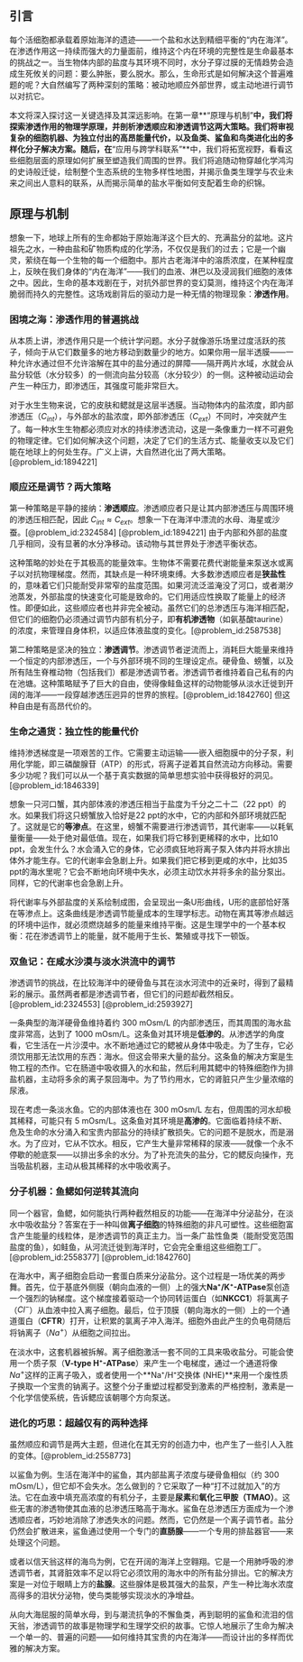 ## 引言
每个活细胞都承载着原始海洋的遗迹——一个盐和水达到精细平衡的“内在海洋”。在渗透作用这一持续而强大的力量面前，维持这个内在环境的完整性是生命最基本的挑战之一。当生物体内部的盐度与其环境不同时，水分子穿过膜的无情趋势会造成生死攸关的问题：要么肿胀，要么脱水。那么，生命形式是如何解决这个普遍难题的呢？大自然编写了两种深刻的策略：被动地顺应外部世界，或主动地进行调节以对抗它。

本文将深入探讨这一关键选择及其深远影响。在第一章**“原理与机制”**中，我们将探索渗透作用的物理学原理，并剖析渗透顺应和渗透调节这两大策略。我们将审视复杂的细胞机器、为独立付出的高昂能量代价，以及鱼类、鲨鱼和鸟类进化出的多样化分子解决方案。随后，在**“应用与跨学科联系”**中，我们将拓宽视野，看看这些细胞层面的原理如何扩展至塑造我们周围的世界。我们将追随动物穿越化学鸿沟的史诗般迁徙，绘制整个生态系统的生物多样性地图，并揭示鱼类生理学与农业未来之间出人意料的联系，从而揭示简单的盐水平衡如何支配着生命的织锦。

## 原理与机制

想象一下，地球上所有的生命都始于原始海洋这个巨大的、充满盐分的盆地。这片祖先之水，一种由盐和矿物质构成的化学汤，不仅仅是我们的过去；它是一个幽灵，萦绕在每一个生物的每一个细胞中。那片古老海洋中的溶质浓度，在某种程度上，反映在我们身体的“内在海洋”——我们的血液、淋巴以及浸润我们细胞的液体之中。因此，生命的基本戏剧在于，对抗外部世界的变幻莫测，维持这个内在海洋脆弱而持久的完整性。这场戏剧背后的驱动力是一种无情的物理现象：**渗透作用**。

### 困境之海：渗透作用的普遍挑战

从本质上讲，渗透作用只是一个统计学问题。水分子就像游乐场里过度活跃的孩子，倾向于从它们数量多的地方移动到数量少的地方。如果你用一层半透膜——一种允许水通过但不允许溶解在其中的盐分通过的屏障——隔开两片水域，水就会从盐分较低（水分较多）的一侧流向盐分较高（水分较少）的一侧。这种被动运动会产生一种压力，即渗透压，其强度可能非常巨大。

对于水生生物来说，它的皮肤和鳃就是这层半透膜。当动物体内的盐浓度，即内部渗透压（$C_{int}$），与外部水的盐浓度，即外部渗透压（$C_{ext}$）不同时，冲突就产生了。每一种水生生物都必须应对水的持续渗透流动，这是一条像重力一样不可避免的物理定律。它们如何解决这个问题，决定了它们的生活方式、能量收支以及它们能在地球上的何处生存。广义上讲，大自然进化出了两大策略。[@problem_id:1894221]

### 顺应还是调节？两大策略

第一种策略是平静的接纳：**渗透顺应**。渗透顺应者只是让其内部渗透压与周围环境的渗透压相匹配，因此 $C_{int} \approx C_{ext}$。想象一下在海洋中漂流的水母、海星或沙蚕。[@problem_id:2324584] [@problem_id:1894221] 由于内部和外部的盐度几乎相同，没有显著的水分净移动。该动物与其世界处于渗透平衡状态。

这种策略的妙处在于其极高的能量效率。生物体不需要花费代谢能量来泵送水或离子以对抗物理梯度。然而，其缺点是一种环境束缚。大多数渗透顺应者是**狭盐性**的，意味着它们只能耐受非常窄的盐度范围。如果河流泛滥淹没了河口，或者潮汐池蒸发，外部盐度的快速变化可能是致命的。它们用适应性换取了能量上的经济性。即便如此，这些顺应者也并非完全被动。虽然它们的总渗透压与海洋相匹配，但它们的细胞仍必须通过调节内部有机分子，即**有机渗透物**（如氨基酸taurine）的浓度，来管理自身体积，以适应体液盐度的变化。[@problem_id:2587538]

第二种策略是坚决的独立：**渗透调节**。渗透调节者逆流而上，消耗巨大能量来维持一个恒定的内部渗透压，一个与外部环境不同的生理设定点。硬骨鱼、螃蟹，以及所有陆生脊椎动物（包括我们）都是渗透调节者。渗透调节者维持着自己私有的内在池塘。这种策略赋予了巨大的自由，使得像鲑鱼这样的动物能够从淡水迁徙到开阔的海洋——一段穿越渗透压迥异的世界的旅程。[@problem_id:1842760] 但这种自由是有高昂代价的。

### 生命之通货：独立性的能量代价

维持渗透梯度是一项艰苦的工作。它需要主动运输——嵌入细胞膜中的分子泵，利用化学能，即三磷酸腺苷（ATP）的形式，将离子逆着其自然流动方向移动。需要多少功呢？我们可以从一个基于真实数据的简单思想实验中获得极好的洞见。[@problem_id:1846339]

想象一只河口蟹，其内部体液的渗透压相当于盐度为千分之二十二（22 ppt）的水。如果我们将这只螃蟹放入恰好是22 ppt的水中，它的内部和外部环境就匹配了。这就是它的**等渗点**。在这里，螃蟹不需要进行渗透调节，其代谢率——以耗氧量衡量——处于绝对最低值。现在，如果我们将它移到更稀释的水中，比如10 ppt，会发生什么？水会涌入它的身体，它必须疯狂地将离子泵入体内并将水排出体外才能生存。它的代谢率会急剧上升。如果我们把它移到更咸的水中，比如35 ppt的海水里呢？它会不断地向环境中失水，必须主动饮水并将多余的盐分泵出。同样，它的代谢率也会急剧上升。

将代谢率与外部盐度的关系绘制成图，会呈现出一条U形曲线，U形的底部恰好落在等渗点上。这条曲线是渗透调节能量成本的生理学标志。动物在离其等渗点越远的环境中运作，就必须燃烧越多的能量来维持平衡。这是生理学中的一个基本权衡：花在渗透调节上的能量，就不能用于生长、繁殖或寻找下一顿饭。

### 双鱼记：在咸水沙漠与淡水洪流中的调节

渗透调节的挑战，在比较海洋中的硬骨鱼与其在淡水河流中的近亲时，得到了最精彩的展示。虽然两者都是渗透调节者，但它们的问题却截然相反。[@problem_id:2324553] [@problem_id:2593927]

一条典型的海洋硬骨鱼维持着约 $300$ mOsm/L 的内部渗透压，而其周围的海水盐度非常高，达到了 $1000$ mOsm/L。这条鱼对其环境是**低渗的**。从渗透学的角度看，它生活在一片沙漠中。水不断地通过它的鳃被从身体中吸走。为了生存，它必须饮用那无法饮用的东西：海水。但这会带来大量的盐分。这条鱼的解决方案是生物工程的杰作。它在肠道中吸收摄入的水和盐，然后利用其鳃中的特殊细胞作为排盐机器，主动将多余的离子泵回海中。为了节约用水，它的肾脏只产生少量浓缩的尿液。

现在考虑一条淡水鱼。它的内部体液也在 $300$ mOsm/L 左右，但周围的河水却极其稀释，可能只有 $5$ mOsm/L。这条鱼对其环境是**高渗的**。它面临着持续不断、危及生命的水分涌入和宝贵内部盐分的持续扩散损失。它的问题不是脱水，而是溺水。为了应对，它从不饮水。相反，它产生大量非常稀释的尿液——就像一个永不停歇的舱底泵——以排出多余的水分。为了补充流失的盐分，它的鳃反向操作，充当吸盐机器，主动从极其稀释的水中吸收离子。

### 分子机器：鱼鳃如何逆转其流向

同一个器官，鱼鳃，如何能执行两种截然相反的功能——在海洋中分泌盐分，在淡水中吸收盐分？答案在于一种叫做**离子细胞**的特殊细胞的非凡可塑性。这些细胞富含产生能量的线粒体，是渗透调节的真正主力。当一条广盐性鱼类（能耐受宽范围盐度的鱼），如鲑鱼，从河流迁徙到海洋时，它会完全重组这些细胞工厂。[@problem_id:2558377] [@problem_id:1842760]

在海水中，离子细胞会启动一套蛋白质来分泌盐分。这个过程是一场优美的两步舞。首先，位于基底外侧膜（朝向血液的一侧）上的强大**Na⁺/K⁺-ATPase**泵创造一个强烈的钠梯度。这个梯度接着驱动一个协同转运蛋白（如**NKCC1**）将氯离子（$Cl^−$）从血液中拉入离子细胞。最后，位于顶膜（朝向海水的一侧）上的一个通道蛋白（**CFTR**）打开，让积累的氯离子冲入海洋。细胞外由此产生的负电荷随后将钠离子（$Na^+$）从细胞之间拉出。

在淡水中，这套机器被拆解。离子细胞激活一套不同的工具来吸收盐分。可能会使用一个质子泵（**V-type H⁺-ATPase**）来产生一个电梯度，通过一个通道将像$Na^+$这样的正离子吸入，或者使用一个**Na⁺/H⁺交换体 (NHE)**来用一个废性质子换取一个宝贵的钠离子。这整个分子重塑过程都受到激素的严格控制，激素是一个化学信使系统，告诉鳃应该朝哪个方向泵送。

### 进化的巧思：超越仅有的两种选择

虽然顺应和调节是两大主题，但进化在其无穷的创造力中，也产生了一些引人入胜的变体。[@problem_id:2558773]

以鲨鱼为例。生活在海洋中的鲨鱼，其内部盐离子浓度与硬骨鱼相似（约 $300$ mOsm/L），但它却不会失水。怎么做到的？它采取了一种“打不过就加入”的方法。它在血液中填充高浓度的有机分子，主要是**尿素**和**氧化三甲胺（TMAO）**。这些无害的渗透物使其血液的总渗透压略高于海水。鲨鱼在总渗透压方面成为一个渗透顺应者，巧妙地消除了渗透失水的问题。然而，它仍然是一个离子调节者。盐分仍然会扩散进来，鲨鱼通过使用一个专门的**直肠腺**——一个专用的排盐器官——来处理这个问题。

或者以信天翁这样的海鸟为例，它在开阔的海洋上空翱翔。它是一个用肺呼吸的渗透调节者，其肾脏效率不足以将它必须饮用的海水中的所有盐分排出。它的解决方案是一对位于眼睛上方的**盐腺**。这些腺体是极其强大的盐泵，产生一种比海水浓度高得多的泪状分泌物，使鸟类能够实现淡水的净增益。

从向大海屈服的简单水母，到与潮流抗争的不懈鱼类，再到聪明的鲨鱼和流泪的信天翁，渗透调节的故事是物理学和生理学交织的故事。它惊人地展示了生命为解决一个单一的、普遍的问题——如何维持其宝贵的内在海洋——而设计出的多样而优雅的解决方案。

